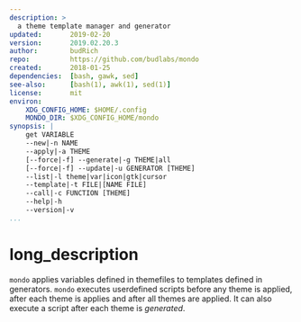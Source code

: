 ```yaml
---
description: >
  a theme template manager and generator
updated:       2019-02-20
version:       2019.02.20.3
author:        budRich
repo:          https://github.com/budlabs/mondo
created:       2018-01-25
dependencies:  [bash, gawk, sed]
see-also:      [bash(1), awk(1), sed(1)]
license:       mit
environ:
    XDG_CONFIG_HOME: $HOME/.config
    MONDO_DIR: $XDG_CONFIG_HOME/mondo
synopsis: |
    get VARIABLE   
    --new|-n NAME  
    --apply|-a THEME  
    [--force|-f] --generate|-g THEME|all  
    [--force|-f] --update|-u GENERATOR [THEME]
    --list|-l theme|var|icon|gtk|cursor   
    --template|-t FILE|[NAME FILE] 
    --call|-c FUNCTION [THEME]
    --help|-h  
    --version|-v  
...
```




# long_description

`mondo` applies variables defined in themefiles to templates defined in generators. `mondo` executes userdefined scripts before any theme is applied, after each theme is applies and after all themes are applied. It can also execute a script after each theme is *generated*.  

